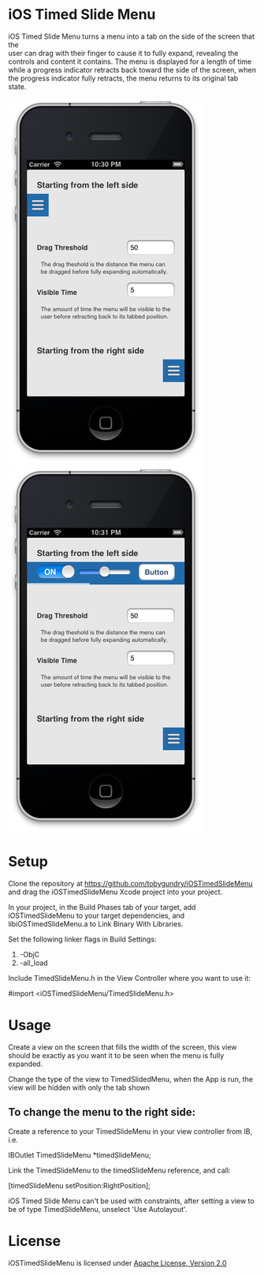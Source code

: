 iOS Timed Slide Menu
====================

iOS Timed Slide Menu turns a menu into a tab on the side of the screen that the  
user can drag with their finger to cause it to fully expand, revealing the 
controls and content it contains.  The menu is displayed for a length of time 
while a progress indicator retracts back toward the side of the screen, when the 
progress indicator fully retracts, the menu returns to its original tab state.

![Screenshot 1](/Screenshots/screenshot-1.png "Screenshot 1")
![Screenshot 2](/Screenshots/screenshot-2.png "Screenshot 2")

Setup
=====

Clone the repository at https://github.com/tobygundry/iOSTimedSlideMenu and drag
the iOSTimedSlideMenu Xcode project into your project.

In your project, in the Build Phases tab of your target, add iOSTimedSlideMenu 
to your target dependencies, and libiOSTimedSlideMenu.a to Link Binary With 
Libraries.

Set the following linker flags in Build Settings:

1.  -ObjC
2.  -all_load

Include TimedSlideMenu.h in the View Controller where you want to use it:

#import <iOSTimedSlideMenu/TimedSlideMenu.h>

Usage
=====

Create a view on the screen that fills the width of the screen, this view should
be exactly as you want it to be seen when the menu is fully expanded.

Change the type of the view to TimedSlidedMenu, when the App is run, the view
will be hidden with only the tab shown

To change the menu to the right side:
-------------------------------------

Create a reference to your TimedSlideMenu in your view controller from IB, i.e.

IBOutlet TimedSlideMenu *timedSlideMenu;

Link the TimedSlideMenu to the timedSlideMenu reference, and call:

[timedSlideMenu setPosition:RightPosition];

iOS Timed Slide Menu can't be used with constraints, after setting a view to be 
of type TimedSlideMenu, unselect 'Use Autolayout'.

License
=======
iOSTimedSlideMenu is licensed under [Apache License, Version 2.0](http://www.apache.org/licenses/LICENSE-2.0)